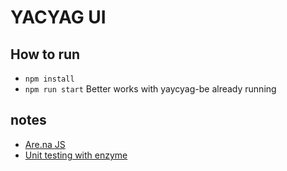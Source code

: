 # YACYAG UI

## How to run
- ```npm install```
- ```npm run start```
Better works with yaycyag-be already running

  
## notes
- [Are.na JS](https://github.com/ivangreene/arena-js)
- [Unit testing with enzyme](https://preactjs.com/guide/v8/unit-testing-with-enzyme/)

